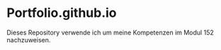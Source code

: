 # Portfolio.github.io
Dieses Repository verwende ich um meine Kompetenzen im Modul 152 nachzuweisen.
